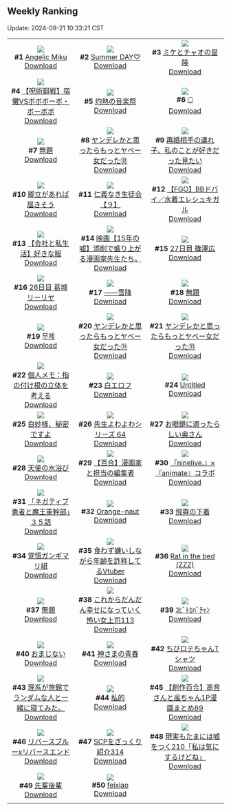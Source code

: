 ## Weekly Ranking
Update: 2024-09-21 10:33:21 CST

|      |      |      |
| :----: | :----: | :----: |
| ![](https://i.pixiv.re/c/240x480/img-master/img/2024/09/14/00/00/39/122405298_p0_master1200.jpg)<br>**#1** [Angelic Miku](https://www.pixiv.net/artworks/122405298)<br>[Download](https://i.pixiv.re/img-original/img/2024/09/14/00/00/39/122405298_p0.jpg) | ![](https://i.pixiv.re/c/240x480/img-master/img/2024/09/14/13/11/30/122418719_p0_master1200.jpg)<br>**#2** [Summer DAY♡](https://www.pixiv.net/artworks/122418719)<br>[Download](https://i.pixiv.re/img-original/img/2024/09/14/13/11/30/122418719_p0.jpg) | ![](https://i.pixiv.re/c/240x480/img-master/img/2024/09/19/13/48/28/122435344_p0_master1200.jpg)<br>**#3** [ミケとチャオの冒険](https://www.pixiv.net/artworks/122435344)<br>[Download](https://i.pixiv.re/img-original/img/2024/09/19/13/48/28/122435344_p0.jpg) |
| ![](https://i.pixiv.re/c/240x480/img-master/img/2024/09/14/11/00/10/122416071_p0_master1200.jpg)<br>**#4** [【呪術廻戦】宿儺VSボボボーボ・ボーボボ](https://www.pixiv.net/artworks/122416071)<br>[Download](https://i.pixiv.re/img-original/img/2024/09/14/11/00/10/122416071_p0.png) | ![](https://i.pixiv.re/c/240x480/img-master/img/2024/09/15/00/01/44/122436357_p0_master1200.jpg)<br>**#5** [灼熱の音楽祭](https://www.pixiv.net/artworks/122436357)<br>[Download](https://i.pixiv.re/img-original/img/2024/09/15/00/01/44/122436357_p0.jpg) | ![](https://i.pixiv.re/c/240x480/img-master/img/2024/09/13/00/11/35/122378159_p0_master1200.jpg)<br>**#6** [🌕](https://www.pixiv.net/artworks/122378159)<br>[Download](https://i.pixiv.re/img-original/img/2024/09/13/00/11/35/122378159_p0.png) |
| ![](https://i.pixiv.re/c/240x480/img-master/img/2024/09/14/19/20/39/122426922_p0_master1200.jpg)<br>**#7** [無題](https://www.pixiv.net/artworks/122426922)<br>[Download](https://i.pixiv.re/img-original/img/2024/09/14/19/20/39/122426922_p0.jpg) | ![](https://i.pixiv.re/c/240x480/img-master/img/2024/09/14/00/01/28/122405428_p0_master1200.jpg)<br>**#8** [ヤンデレかと思ったらもっとヤベー女だった㉜](https://www.pixiv.net/artworks/122405428)<br>[Download](https://i.pixiv.re/img-original/img/2024/09/14/00/01/28/122405428_p0.png) | ![](https://i.pixiv.re/c/240x480/img-master/img/2024/09/14/20/28/38/122428812_p0_master1200.jpg)<br>**#9** [再婚相手の連れ子、私のことが好きだった見たい](https://www.pixiv.net/artworks/122428812)<br>[Download](https://i.pixiv.re/img-original/img/2024/09/14/20/28/38/122428812_p0.jpg) |
| ![](https://i.pixiv.re/c/240x480/img-master/img/2024/09/15/07/30/01/122444259_p0_master1200.jpg)<br>**#10** [脚立があれば届きそう](https://www.pixiv.net/artworks/122444259)<br>[Download](https://i.pixiv.re/img-original/img/2024/09/15/07/30/01/122444259_p0.jpg) | ![](https://i.pixiv.re/c/240x480/img-master/img/2024/09/14/11/03/19/122416145_p0_master1200.jpg)<br>**#11** [仁義なき生徒会【９】](https://www.pixiv.net/artworks/122416145)<br>[Download](https://i.pixiv.re/img-original/img/2024/09/14/11/03/19/122416145_p0.png) | ![](https://i.pixiv.re/c/240x480/img-master/img/2024/09/15/00/01/05/122436278_p0_master1200.jpg)<br>**#12** [【FGO】BBドバイ／水着エレシュキガル](https://www.pixiv.net/artworks/122436278)<br>[Download](https://i.pixiv.re/img-original/img/2024/09/15/00/01/05/122436278_p0.jpg) |
| ![](https://i.pixiv.re/c/240x480/img-master/img/2024/09/13/12/00/10/122388155_p0_master1200.jpg)<br>**#13** [【会社と私生活】好きな服](https://www.pixiv.net/artworks/122388155)<br>[Download](https://i.pixiv.re/img-original/img/2024/09/13/12/00/10/122388155_p0.jpg) | ![](https://i.pixiv.re/c/240x480/img-master/img/2024/09/14/18/24/21/122425398_p0_master1200.jpg)<br>**#14** [映画【15年の嘘】添削で盛り上がる漫画家先生たち。](https://www.pixiv.net/artworks/122425398)<br>[Download](https://i.pixiv.re/img-original/img/2024/09/14/18/24/21/122425398_p0.jpg) | ![](https://i.pixiv.re/c/240x480/img-master/img/2024/09/14/01/00/41/122407415_p0_master1200.jpg)<br>**#15** [27日目 篠澤広](https://www.pixiv.net/artworks/122407415)<br>[Download](https://i.pixiv.re/img-original/img/2024/09/14/01/00/41/122407415_p0.png) |
| ![](https://i.pixiv.re/c/240x480/img-master/img/2024/09/13/07/18/05/122384377_p0_master1200.jpg)<br>**#16** [26日目 葛城リーリヤ](https://www.pixiv.net/artworks/122384377)<br>[Download](https://i.pixiv.re/img-original/img/2024/09/13/07/18/05/122384377_p0.png) | ![](https://i.pixiv.re/c/240x480/img-master/img/2024/09/13/00/02/43/122377802_p0_master1200.jpg)<br>**#17** [——雪降](https://www.pixiv.net/artworks/122377802)<br>[Download](https://i.pixiv.re/img-original/img/2024/09/13/00/02/43/122377802_p0.jpg) | ![](https://i.pixiv.re/c/240x480/img-master/img/2024/09/14/00/22/50/122406293_p0_master1200.jpg)<br>**#18** [無題](https://www.pixiv.net/artworks/122406293)<br>[Download](https://i.pixiv.re/img-original/img/2024/09/14/00/22/50/122406293_p0.png) |
| ![](https://i.pixiv.re/c/240x480/img-master/img/2024/09/14/01/07/45/122407594_p0_master1200.jpg)<br>**#19** [무제](https://www.pixiv.net/artworks/122407594)<br>[Download](https://i.pixiv.re/img-original/img/2024/09/14/01/07/45/122407594_p0.png) | ![](https://i.pixiv.re/c/240x480/img-master/img/2024/09/13/00/01/52/122377749_p0_master1200.jpg)<br>**#20** [ヤンデレかと思ったらもっとヤベー女だった㉛](https://www.pixiv.net/artworks/122377749)<br>[Download](https://i.pixiv.re/img-original/img/2024/09/13/00/01/52/122377749_p0.png) | ![](https://i.pixiv.re/c/240x480/img-master/img/2024/09/15/00/02/22/122436425_p0_master1200.jpg)<br>**#21** [ヤンデレかと思ったらもっとヤベー女だった㉝](https://www.pixiv.net/artworks/122436425)<br>[Download](https://i.pixiv.re/img-original/img/2024/09/15/00/02/22/122436425_p0.png) |
| ![](https://i.pixiv.re/c/240x480/img-master/img/2024/09/14/06/00/05/122411758_p0_master1200.jpg)<br>**#22** [個人メモ：指の付け根の立体を考える](https://www.pixiv.net/artworks/122411758)<br>[Download](https://i.pixiv.re/img-original/img/2024/09/14/06/00/05/122411758_p0.jpg) | ![](https://i.pixiv.re/c/240x480/img-master/img/2024/09/14/01/01/53/122407459_p0_master1200.jpg)<br>**#23** [白エロフ](https://www.pixiv.net/artworks/122407459)<br>[Download](https://i.pixiv.re/img-original/img/2024/09/14/01/01/53/122407459_p0.png) | ![](https://i.pixiv.re/c/240x480/img-master/img/2024/09/14/00/01/04/122405384_p0_master1200.jpg)<br>**#24** [Untitled](https://www.pixiv.net/artworks/122405384)<br>[Download](https://i.pixiv.re/img-original/img/2024/09/14/00/01/04/122405384_p0.jpg) |
| ![](https://i.pixiv.re/c/240x480/img-master/img/2024/09/14/10/37/51/122415685_p0_master1200.jpg)<br>**#25** [白妙様、秘密ですよ](https://www.pixiv.net/artworks/122415685)<br>[Download](https://i.pixiv.re/img-original/img/2024/09/14/10/37/51/122415685_p0.png) | ![](https://i.pixiv.re/c/240x480/img-master/img/2024/09/13/06/49/36/122384034_p0_master1200.jpg)<br>**#26** [先生よわよわシリーズ 64](https://www.pixiv.net/artworks/122384034)<br>[Download](https://i.pixiv.re/img-original/img/2024/09/13/06/49/36/122384034_p0.png) | ![](https://i.pixiv.re/c/240x480/img-master/img/2024/09/16/17/49/38/122377937_p0_master1200.jpg)<br>**#27** [お眼鏡に適ったらしい奥さん](https://www.pixiv.net/artworks/122377937)<br>[Download](https://i.pixiv.re/img-original/img/2024/09/16/17/49/38/122377937_p0.jpg) |
| ![](https://i.pixiv.re/c/240x480/img-master/img/2024/09/14/01/39/54/122408381_p0_master1200.jpg)<br>**#28** [天使の水浴び](https://www.pixiv.net/artworks/122408381)<br>[Download](https://i.pixiv.re/img-original/img/2024/09/14/01/39/54/122408381_p0.jpg) | ![](https://i.pixiv.re/c/240x480/img-master/img/2024/09/13/20/05/01/122397483_p0_master1200.jpg)<br>**#29** [【百合】漫画家と担当の編集者](https://www.pixiv.net/artworks/122397483)<br>[Download](https://i.pixiv.re/img-original/img/2024/09/13/20/05/01/122397483_p0.jpg) | ![](https://i.pixiv.re/c/240x480/img-master/img/2024/09/14/00/01/20/122405412_p0_master1200.jpg)<br>**#30** [『ninelive.』×『animate』コラボ](https://www.pixiv.net/artworks/122405412)<br>[Download](https://i.pixiv.re/img-original/img/2024/09/14/00/01/20/122405412_p0.jpg) |
| ![](https://i.pixiv.re/c/240x480/img-master/img/2024/09/14/17/52/40/122424456_p0_master1200.jpg)<br>**#31** [「ネガティブ勇者と魔王軍幹部」３５話](https://www.pixiv.net/artworks/122424456)<br>[Download](https://i.pixiv.re/img-original/img/2024/09/14/17/52/40/122424456_p0.jpg) | ![](https://i.pixiv.re/c/240x480/img-master/img/2024/09/14/10/23/38/122415441_p0_master1200.jpg)<br>**#32** [Orange-naut](https://www.pixiv.net/artworks/122415441)<br>[Download](https://i.pixiv.re/img-original/img/2024/09/14/10/23/38/122415441_p0.png) | ![](https://i.pixiv.re/c/240x480/img-master/img/2024/09/14/00/00/47/122405328_p0_master1200.jpg)<br>**#33** [飛霄の下着](https://www.pixiv.net/artworks/122405328)<br>[Download](https://i.pixiv.re/img-original/img/2024/09/14/00/00/47/122405328_p0.png) |
| ![](https://i.pixiv.re/c/240x480/img-master/img/2024/09/13/20/50/06/122398762_p0_master1200.jpg)<br>**#34** [覚悟ガンギマリ組](https://www.pixiv.net/artworks/122398762)<br>[Download](https://i.pixiv.re/img-original/img/2024/09/13/20/50/06/122398762_p0.png) | ![](https://i.pixiv.re/c/240x480/img-master/img/2024/09/14/20/22/33/122428648_p0_master1200.jpg)<br>**#35** [食わず嫌いしながら年齢を詐称してるVtuber](https://www.pixiv.net/artworks/122428648)<br>[Download](https://i.pixiv.re/img-original/img/2024/09/14/20/22/33/122428648_p0.png) | ![](https://i.pixiv.re/c/240x480/img-master/img/2024/09/13/04/53/17/122382828_p0_master1200.jpg)<br>**#36** [Rat in the bed (ZZZ)](https://www.pixiv.net/artworks/122382828)<br>[Download](https://i.pixiv.re/img-original/img/2024/09/13/04/53/17/122382828_p0.png) |
| ![](https://i.pixiv.re/c/240x480/img-master/img/2024/09/15/00/24/28/122437374_p0_master1200.jpg)<br>**#37** [無題](https://www.pixiv.net/artworks/122437374)<br>[Download](https://i.pixiv.re/img-original/img/2024/09/15/00/24/28/122437374_p0.png) | ![](https://i.pixiv.re/c/240x480/img-master/img/2024/09/14/17/00/12/122423211_p0_master1200.jpg)<br>**#38** [これからだんだん幸せになっていく怖い女上司113](https://www.pixiv.net/artworks/122423211)<br>[Download](https://i.pixiv.re/img-original/img/2024/09/14/17/00/12/122423211_p0.jpg) | ![](https://i.pixiv.re/c/240x480/img-master/img/2024/09/13/12/05/19/122388293_p0_master1200.jpg)<br>**#39** [ｺﾋﾞﾄｶﾊﾞﾁｬﾝ](https://www.pixiv.net/artworks/122388293)<br>[Download](https://i.pixiv.re/img-original/img/2024/09/13/12/05/19/122388293_p0.png) |
| ![](https://i.pixiv.re/c/240x480/img-master/img/2024/09/14/09/25/43/122414501_p0_master1200.jpg)<br>**#40** [おまじない](https://www.pixiv.net/artworks/122414501)<br>[Download](https://i.pixiv.re/img-original/img/2024/09/14/09/25/43/122414501_p0.jpg) | ![](https://i.pixiv.re/c/240x480/img-master/img/2024/09/13/19/42/23/122396742_p0_master1200.jpg)<br>**#41** [神さまの青春](https://www.pixiv.net/artworks/122396742)<br>[Download](https://i.pixiv.re/img-original/img/2024/09/13/19/42/23/122396742_p0.jpg) | ![](https://i.pixiv.re/c/240x480/img-master/img/2024/09/14/12/41/24/122418139_p0_master1200.jpg)<br>**#42** [ちびロテちゃんTシャツ](https://www.pixiv.net/artworks/122418139)<br>[Download](https://i.pixiv.re/img-original/img/2024/09/14/12/41/24/122418139_p0.jpg) |
| ![](https://i.pixiv.re/c/240x480/img-master/img/2024/09/14/19/13/43/122426719_p0_master1200.jpg)<br>**#43** [理系が旅館でランダムな人と一緒に寝てみた。](https://www.pixiv.net/artworks/122426719)<br>[Download](https://i.pixiv.re/img-original/img/2024/09/14/19/13/43/122426719_p0.jpg) | ![](https://i.pixiv.re/c/240x480/img-master/img/2024/09/13/17/09/57/122393006_p0_master1200.jpg)<br>**#44** [私的](https://www.pixiv.net/artworks/122393006)<br>[Download](https://i.pixiv.re/img-original/img/2024/09/13/17/09/57/122393006_p0.jpg) | ![](https://i.pixiv.re/c/240x480/img-master/img/2024/09/14/00/02/19/122405513_p0_master1200.jpg)<br>**#45** [【創作百合】高音さんと嵐ちゃん1P漫画まとめ89](https://www.pixiv.net/artworks/122405513)<br>[Download](https://i.pixiv.re/img-original/img/2024/09/14/00/02/19/122405513_p0.jpg) |
| ![](https://i.pixiv.re/c/240x480/img-master/img/2024/09/14/00/00/28/122405272_p0_master1200.jpg)<br>**#46** [リバースブルーxリバースエンド](https://www.pixiv.net/artworks/122405272)<br>[Download](https://i.pixiv.re/img-original/img/2024/09/14/00/00/28/122405272_p0.png) | ![](https://i.pixiv.re/c/240x480/img-master/img/2024/09/14/21/00/29/122429872_p0_master1200.jpg)<br>**#47** [SCPをざっくり紹介314](https://www.pixiv.net/artworks/122429872)<br>[Download](https://i.pixiv.re/img-original/img/2024/09/14/21/00/29/122429872_p0.jpg) | ![](https://i.pixiv.re/c/240x480/img-master/img/2024/09/15/19/02/09/122457285_p0_master1200.jpg)<br>**#48** [現実もたまには嘘をつく210「私は気にするけどね」](https://www.pixiv.net/artworks/122457285)<br>[Download](https://i.pixiv.re/img-original/img/2024/09/15/19/02/09/122457285_p0.jpg) |
| ![](https://i.pixiv.re/c/240x480/img-master/img/2024/09/13/13/08/39/122389269_p0_master1200.jpg)<br>**#49** [先輩後輩](https://www.pixiv.net/artworks/122389269)<br>[Download](https://i.pixiv.re/img-original/img/2024/09/13/13/08/39/122389269_p0.jpg) | ![](https://i.pixiv.re/c/240x480/img-master/img/2024/09/13/17/56/13/122393909_p0_master1200.jpg)<br>**#50** [feixiao](https://www.pixiv.net/artworks/122393909)<br>[Download](https://i.pixiv.re/img-original/img/2024/09/13/17/56/13/122393909_p0.png) |
|      |
